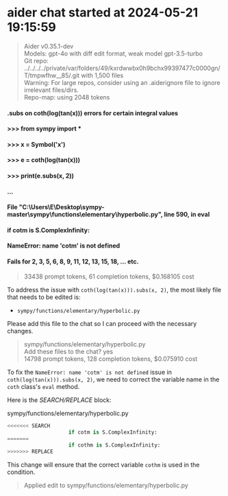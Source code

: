
# aider chat started at 2024-05-21 19:15:59

> Aider v0.35.1-dev  
> Models: gpt-4o with diff edit format, weak model gpt-3.5-turbo  
> Git repo: ../../../../private/var/folders/49/kxrdwwbx0h9bchx99397477c0000gn/T/tmpwfhw__85/.git with 1,500 files  
> Warning: For large repos, consider using an .aiderignore file to ignore irrelevant files/dirs.  
> Repo-map: using 2048 tokens  

#### .subs on coth(log(tan(x))) errors for certain integral values  
####     >>> from sympy import *  
####     >>> x = Symbol('x')  
####     >>> e = coth(log(tan(x)))  
####     >>> print(e.subs(x, 2))  
####     ...  
####     File "C:\Users\E\Desktop\sympy-master\sympy\functions\elementary\hyperbolic.py", line 590, in eval  
####         if cotm is S.ComplexInfinity:  
####     NameError: name 'cotm' is not defined  
####   
#### Fails for 2, 3, 5, 6, 8, 9, 11, 12, 13, 15, 18, ... etc.  
> 33438 prompt tokens, 61 completion tokens, $0.168105 cost  

To address the issue with `coth(log(tan(x))).subs(x, 2)`, the most likely file that needs to be edited is:

- `sympy/functions/elementary/hyperbolic.py`

Please add this file to the chat so I can proceed with the necessary changes.

> sympy/functions/elementary/hyperbolic.py  
> Add these files to the chat? yes  
> 14798 prompt tokens, 128 completion tokens, $0.075910 cost  

To fix the `NameError: name 'cotm' is not defined` issue in `coth(log(tan(x))).subs(x, 2)`, we need to correct the variable name in the `coth` class's `eval` method.

Here is the *SEARCH/REPLACE* block:

sympy/functions/elementary/hyperbolic.py
```python
<<<<<<< SEARCH
                    if cotm is S.ComplexInfinity:
=======
                    if cothm is S.ComplexInfinity:
>>>>>>> REPLACE
```

This change will ensure that the correct variable `cothm` is used in the condition.

> Applied edit to sympy/functions/elementary/hyperbolic.py  
